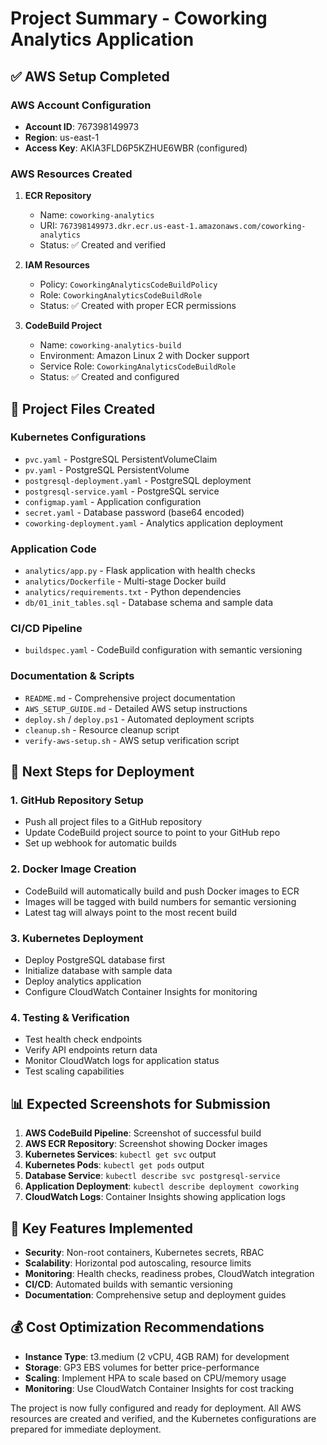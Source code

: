 # Project Summary - Coworking Analytics Application

## ✅ AWS Setup Completed

### AWS Account Configuration

- **Account ID**: 767398149973
- **Region**: us-east-1
- **Access Key**: AKIA3FLD6P5KZHUE6WBR (configured)

### AWS Resources Created

1. **ECR Repository**

   - Name: `coworking-analytics`
   - URI: `767398149973.dkr.ecr.us-east-1.amazonaws.com/coworking-analytics`
   - Status: ✅ Created and verified

2. **IAM Resources**

   - Policy: `CoworkingAnalyticsCodeBuildPolicy`
   - Role: `CoworkingAnalyticsCodeBuildRole`
   - Status: ✅ Created with proper ECR permissions

3. **CodeBuild Project**
   - Name: `coworking-analytics-build`
   - Environment: Amazon Linux 2 with Docker support
   - Service Role: `CoworkingAnalyticsCodeBuildRole`
   - Status: ✅ Created and configured

## 📁 Project Files Created

### Kubernetes Configurations

- `pvc.yaml` - PostgreSQL PersistentVolumeClaim
- `pv.yaml` - PostgreSQL PersistentVolume
- `postgresql-deployment.yaml` - PostgreSQL deployment
- `postgresql-service.yaml` - PostgreSQL service
- `configmap.yaml` - Application configuration
- `secret.yaml` - Database password (base64 encoded)
- `coworking-deployment.yaml` - Analytics application deployment

### Application Code

- `analytics/app.py` - Flask application with health checks
- `analytics/Dockerfile` - Multi-stage Docker build
- `analytics/requirements.txt` - Python dependencies
- `db/01_init_tables.sql` - Database schema and sample data

### CI/CD Pipeline

- `buildspec.yaml` - CodeBuild configuration with semantic versioning

### Documentation & Scripts

- `README.md` - Comprehensive project documentation
- `AWS_SETUP_GUIDE.md` - Detailed AWS setup instructions
- `deploy.sh` / `deploy.ps1` - Automated deployment scripts
- `cleanup.sh` - Resource cleanup script
- `verify-aws-setup.sh` - AWS setup verification script

## 🚀 Next Steps for Deployment

### 1. GitHub Repository Setup

- Push all project files to a GitHub repository
- Update CodeBuild project source to point to your GitHub repo
- Set up webhook for automatic builds

### 2. Docker Image Creation

- CodeBuild will automatically build and push Docker images to ECR
- Images will be tagged with build numbers for semantic versioning
- Latest tag will always point to the most recent build

### 3. Kubernetes Deployment

- Deploy PostgreSQL database first
- Initialize database with sample data
- Deploy analytics application
- Configure CloudWatch Container Insights for monitoring

### 4. Testing & Verification

- Test health check endpoints
- Verify API endpoints return data
- Monitor CloudWatch logs for application status
- Test scaling capabilities

## 📊 Expected Screenshots for Submission

1. **AWS CodeBuild Pipeline**: Screenshot of successful build
2. **AWS ECR Repository**: Screenshot showing Docker images
3. **Kubernetes Services**: `kubectl get svc` output
4. **Kubernetes Pods**: `kubectl get pods` output
5. **Database Service**: `kubectl describe svc postgresql-service`
6. **Application Deployment**: `kubectl describe deployment coworking`
7. **CloudWatch Logs**: Container Insights showing application logs

## 🔧 Key Features Implemented

- **Security**: Non-root containers, Kubernetes secrets, RBAC
- **Scalability**: Horizontal pod autoscaling, resource limits
- **Monitoring**: Health checks, readiness probes, CloudWatch integration
- **CI/CD**: Automated builds with semantic versioning
- **Documentation**: Comprehensive setup and deployment guides

## 💰 Cost Optimization Recommendations

- **Instance Type**: t3.medium (2 vCPU, 4GB RAM) for development
- **Storage**: GP3 EBS volumes for better price-performance
- **Scaling**: Implement HPA to scale based on CPU/memory usage
- **Monitoring**: Use CloudWatch Container Insights for cost tracking

The project is now fully configured and ready for deployment. All AWS resources are created and verified, and the Kubernetes configurations are prepared for immediate deployment.


